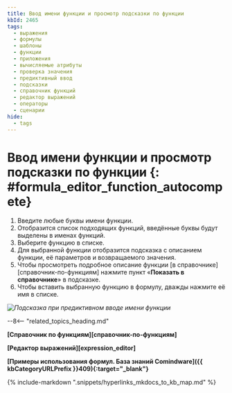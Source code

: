 ```yaml
---
title: Ввод имени функции и просмотр подсказки по функции
kbId: 2465
tags:
  - выражения
  - формулы
  - шаблоны
  - функции
  - приложения
  - вычисляемые атрибуты
  - проверка значения
  - предиктивный ввод
  - подсказки
  - справочник функций
  - редактор выражений
  - операторы
  - сценарии
hide:
  - tags
---
```


# Ввод имени функции и просмотр подсказки по функции {: #formula_editor_function_autocompete}

1. Введите любые буквы имени функции.
2. Отобразится список подходящих функций, введённые буквы будут выделены в именах функций.
3. Выберите функцию в списке.
4. Для выбранной функции отобразится подсказка с описанием функции, её параметров и возвращаемого значения.
5. Чтобы просмотреть подробное описание функции [в справочнике][справочник-по-функциям] нажмите пункт «**Показать в справочнике**» в подсказке.
6. Чтобы вставить выбранную функцию в формулу, дважды нажмите её имя в списке.

*![Подсказка при предиктивном вводе имени функции](formula_editor_function_autocomplete.png)*

--8<-- "related_topics_heading.md"

**[Справочник по функциям][справочник-по-функциям]**

**[Редактор выражений][expression_editor]**

**[Примеры использования формул. База знаний Comindware]({{ kbCategoryURLPrefix }}409){:target="_blank"}**

{% include-markdown ".snippets/hyperlinks_mkdocs_to_kb_map.md" %}
